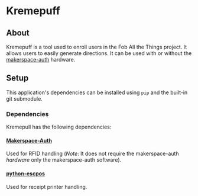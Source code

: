 # Kremepuff

## About

Kremepuff is a tool used to enroll users in the Fob All the Things project.  It
allows users to easily generate directions.  It can be used with or without the
[makerspace-auth][makerspace-auth] hardware.

## Setup

This application's dependencies can be installed using `pip` and the built-in
git submodule.

### Dependencies

Kremepull has the following dependencies:

#### [Makerspace-Auth][makerspace-auth]
Used for RFID handling (*Note*: It does not require the makerspace-auth
_hardware_ only the makerspace-auth software).

#### [python-escpos][python-escpos]
Used for receipt printer handling.

[makerspace-auth]: https://github.com/google/makerspace-auth
[python-escpos]: https://python-escpos.readthedocs.io/en/latest/

<!--
 vim: ts=2 sw=2 et tw=80 syntax=markdown
-->
